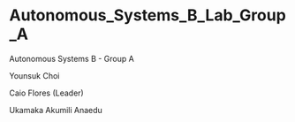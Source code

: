 # Autonomous_Systems_B_Lab_Group_A

Autonomous Systems B - Group A

Younsuk Choi

Caio Flores (Leader)

Ukamaka Akumili Anaedu
